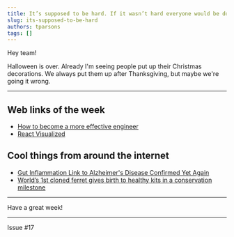 ```yaml
---
title: It’s supposed to be hard. If it wasn’t hard everyone would be doing it. The hard is what makes it great - A League of Their Own
slug: its-supposed-to-be-hard
authors: tparsons
tags: []
---
```


Hey team!

Halloween is over. Already I'm seeing people put up their Christmas decorations. We always put them up after Thanksgiving, but maybe we're going it wrong.

---

## Web links of the week

- [How to become a more effective engineer](https://newsletter.pragmaticengineer.com/p/how-to-become-a-more-effective-engineer)
- [React Visualized](https://react.gg/visualized)

## Cool things from around the internet

- [Gut Inflammation Link to Alzheimer's Disease Confirmed Yet Again](https://www.sciencealert.com/gut-inflammation-link-to-alzheimers-disease-confirmed-yet-again)
- [World’s 1st cloned ferret gives birth to healthy kits in a conservation milestone](https://interestingengineering.com/science/worlds-first-cloned-ferret-gives-birth)

---

Have a great week!

---

Issue #17
